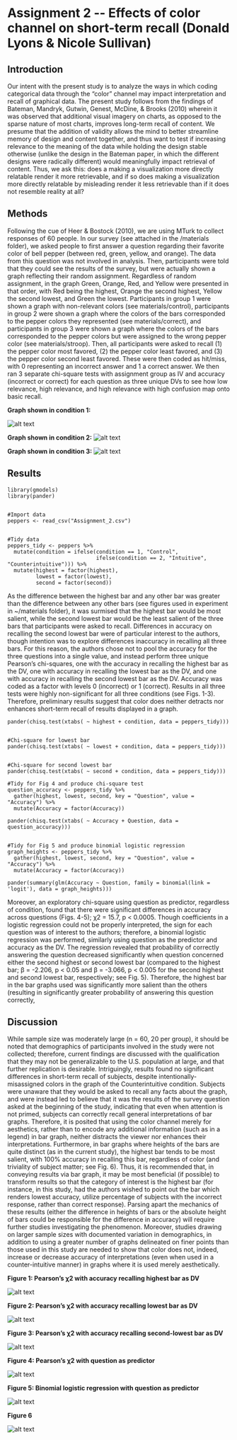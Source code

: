 Assignment 2 -- Effects of color channel on short-term recall (Donald Lyons & Nicole Sullivan)
=====

Introduction
---

Our intent with the present study is to analyze the ways in which coding categorical data through the “color” channel may impact interpretation and recall of graphical data. The present study follows from the findings of Bateman, Mandryk, Gutwin, Genest, McDine, & Brooks (2010) wherein it was observed that additional visual imagery on charts, as opposed to the sparse nature of most charts, improves long-term recall of content. We presume that the addition of validity allows the mind to better streamline memory of design and content together, and thus want to test if increasing relevance to the meaning of the data while holding the design stable otherwise (unlike the design in the Bateman paper, in which the different designs were radically different) would meaningfully impact retrieval of content. Thus, we ask this: does a making a visualization more directly relatable render it more retrievable, and if so does making a visualization more directly relatable by misleading render it less retrievable than if it does not resemble reality at all?

Methods
---

Following the cue of Heer & Bostock (2010), we are using MTurk to collect responses of 60 people. In our survey (see attached in the /materials folder), we asked people to first answer a question regarding their favorite color of bell pepper (between red, green, yellow, and orange). The data from this question was not involved in analysis. Then, participants were told that they could see the results of the survey, but were actually shown a graph reflecting their random assignment. Regardless of random assignment, in the graph Green, Orange, Red, and Yellow were presented in that order, with Red being the highest, Orange the second highest, Yellow the second lowest, and Green the lowest. Participants in group 1 were shown a graph with non-relevant colors (see materials/control), participants in group 2 were shown a graph where the colors of the bars corresponded to the pepper colors they represented (see materials/correct), and participants in group 3 were shown a graph where the colors of the bars corresponded to the pepper colors but were assigned to the wrong pepper color (see materials/stroop). Then, all participants were asked to recall (1) the pepper color most favored, (2) the pepper color least favored, and (3) the pepper color second least favored. These were then coded as hit/miss, with 0 representing an incorrect answer and 1 a correct answer. We then ran 3 separate chi-square tests with assignment group as IV and accuracy (incorrect or correct) for each question as three unique DVs to see how low relevance, high relevance, and high relevance with high confusion map onto basic recall.

**Graph shown in condition 1:**

![alt text](https://github.com/dalyons3/dataviz/blob/master/submissions/lyons_donald/assignment2/materials/control.jpg)

**Graph shown in condition 2:**
![alt text](https://github.com/dalyons3/dataviz/blob/master/submissions/lyons_donald/assignment2/materials/correct.jpg)

**Graph shown in condition 3:**
![alt text](https://github.com/dalyons3/dataviz/blob/master/submissions/lyons_donald/assignment2/materials/stroop.jpg)


Results
---
```library(tidyverse)
library(gmodels)
library(pander)


#Import data
peppers <- read_csv("Assignment_2.csv")


#Tidy data
peppers_tidy <- peppers %>%
  mutate(condition = ifelse(condition == 1, "Control",
                            ifelse(condition == 2, "Intuitive", "Counterintuitive"))) %>%
  mutate(highest = factor(highest),
         lowest = factor(lowest),
         second = factor(second))
```	

As the difference between the highest bar and any other bar was greater than the difference between any other bars (see figures used in experiment in ~/materials folder), it was surmised that the highest bar would be most salient, while the second lowest bar would be the least salient of the three bars that participants were asked to recall.  Differences in accuracy on recalling the second lowest bar were of particular interest to the authors, though intention was to explore differences inaccuracy in recalling all three bars.  For this reason, the authors chose not to pool the accuracy for the three questions into a single value, and instead perform three unique Pearson’s chi-squares, one with the accuracy in recalling the highest bar as the DV, one with accuracy in recalling the lowest bar as the DV, and one with accuracy in recalling the second lowest bar as the DV.  Accuracy was coded as a factor with levels 0 (incorrect) or 1 (correct).  Results in all three tests were highly non-significant for all three conditions (see Figs. 1-3).  Therefore, preliminary results suggest that color does neither detracts nor enhances short-term recall of results displayed in a graph.  

```#Chi-square for highest bar
pander(chisq.test(xtabs( ~ highest + condition, data = peppers_tidy)))


#Chi-square for lowest bar
pander(chisq.test(xtabs( ~ lowest + condition, data = peppers_tidy)))


#Chi-square for second lowest bar
pander(chisq.test(xtabs( ~ second + condition, data = peppers_tidy)))

#Tidy for Fig 4 and produce chi-square test
question_accuracy <- peppers_tidy %>%
  gather(highest, lowest, second, key = "Question", value = "Accuracy") %>%
  mutate(Accuracy = factor(Accuracy))

pander(chisq.test(xtabs( ~ Accuracy + Question, data = question_accuracy)))


#Tidy for Fig 5 and produce binomial logistic regression
graph_heights <- peppers_tidy %>%
  gather(highest, lowest, second, key = "Question", value = "Accuracy") %>%
  mutate(Accuracy = factor(Accuracy))

pander(summary(glm(Accuracy ~ Question, family = binomial(link = 'logit'), data = graph_heights)))
```

Moreover, an exploratory chi-square using question as predictor, regardless of condition, found that there were significant differences in accuracy across questions (Figs. 4-5);  χ2 = 15.7, p < 0.0005.  Though coefficients in a logistic regression could not be properly interpreted, the sign for each question was of interest to the authors; therefore, a binomial logistic regression was performed, similarly using question as the predictor and accuracy as the DV.  The regression revealed that probability of correctly answering the question decreased significantly when question concerned either the second highest or second lowest bar (compared to the highest bar; β = -2.206, p < 0.05 and β = -3.066, p < 0.005 for the second highest and second lowest bar, respectively; see Fig. 5).  Therefore, the highest bar in the bar graphs used was significantly more salient than the others (resulting in significantly greater probability of answering this question correctly,

Discussion
---

While sample size was moderately large (n = 60, 20 per group), it should be noted that demographics of participants involved in the study were not collected; therefore, current findings are discussed with the qualification that they may not be generalizable to the U.S. population at large, and that further replication is desirable.
Intriguingly, results found no significant differences in short-term recall of subjects, despite  intentionally-misassigned colors in the graph of the Counterintuitive condition.  Subjects were unaware that they would be asked to recall any facts about the graph, and were instead led to believe that it was the results of the survey question asked at the beginning of the study, indicating that even when attention is not primed, subjects can correctly recall general interpretations of bar graphs.  Therefore, it is posited that using the color channel merely for aesthetics, rather than to encode any additional information (such as in a legend) in bar graph, neither distracts the viewer nor enhances their interpretations.  Furthermore, in bar graphs where heights of the bars are quite distinct (as in the current study), the highest bar tends to be most salient, with 100% accuracy in recalling this bar, regardless of color (and triviality of subject matter; see Fig. 6).  Thus, it is recommended that, in conveying results via bar graph, it may be most beneficial (if possible) to transform results so that the category of interest is the highest bar (for instance, in this study, had the authors wished to point out the bar which renders lowest accuracy, utilize percentage of subjects with the incorrect response, rather than correct response).
Parsing apart the mechanics of these results (either the difference in heights of bars or the absolute height of bars could be responsible for the difference in accuracy) will require further studies investigating the phenomenon.  Moreover, studies drawing on larger sample sizes with documented variation in demographics, in addition to using a greater number of graphs delineated on finer points than those used in this study are needed to show that color does not, indeed, increase or decrease accuracy of interpretations (even when used in a counter-intuitive manner) in graphs where it is used merely aesthetically.
	
**Figure 1:  Pearson’s χ2 with accuracy recalling highest bar as DV**

![alt text](https://github.com/dalyons3/dataviz/blob/master/submissions/lyons_donald/assignment2/data/fig_1.jpg)

**Figure 2:  Pearson’s χ2 with accuracy recalling lowest bar as DV**

![alt text](https://github.com/dalyons3/dataviz/blob/master/submissions/lyons_donald/assignment2/data/fig_2.jpg)

**Figure 3:  Pearson’s χ2 with accuracy recalling second-lowest bar as DV**

![alt text](https://github.com/dalyons3/dataviz/blob/master/submissions/lyons_donald/assignment2/data/fig_3.jpg)

**Figure 4:  Pearson’s χ2 with question as predictor**

![alt text](https://github.com/dalyons3/dataviz/blob/master/submissions/lyons_donald/assignment2/data/fig_4.jpg)

**Figure 5:  Binomial logistic regression with question as predictor**

![alt text](https://github.com/dalyons3/dataviz/blob/master/submissions/lyons_donald/assignment2/data/fig_5.jpg)


**Figure 6**
 
![alt text](https://github.com/dalyons3/dataviz/blob/master/submissions/lyons_donald/assignment2/data/assignment_2_graph.jpg)
